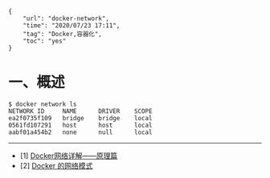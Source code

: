 ```
{
    "url": "docker-network",
    "time": "2020/07/23 17:11",
    "tag": "Docker,容器化",
    "toc": "yes"
}
```

# 一、概述


```
$ docker network ls
NETWORK ID     NAME      DRIVER    SCOPE
ea2f0735f109   bridge    bridge    local
0561fd107291   host      host      local
aabf01a454b2   none      null      local
```





---

- [1] [Docker网络详解——原理篇](https://www.cnblogs.com/sanduzxcvbnm/p/13370773.html)
- [2] [Docker 的网络模式](https://www.qikqiak.com/k8s-book/docs/7.Docker%E7%9A%84%E7%BD%91%E7%BB%9C%E6%A8%A1%E5%BC%8F.html)

